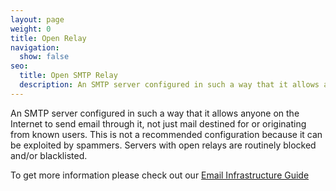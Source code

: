 ```yaml
---
layout: page
weight: 0
title: Open Relay
navigation:
  show: false
seo:
  title: Open SMTP Relay
  description: An SMTP server configured in such a way that it allows anyone on the Internet to send email through it.
---
```


An SMTP server configured in such a way that it allows anyone on the Internet to send email through it, not just mail destined for or originating from known users. This is not a recommended configuration because it can be exploited by spammers. Servers with open relays are routinely blocked and/or blacklisted.

To get more information please check out our [Email Infrastructure Guide](https://go.sendgrid.com/SendGrid-Infrastructure-Guide.html?mc=Direct&mcd=https://sendgrid.com/docs/index.html)
